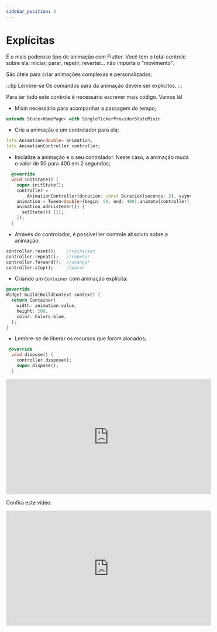 ```yaml
---
sidebar_position: 3
---
```


# Explícitas

É o mais poderoso tipo de animação com Flutter. Você tem o total controle sobre ela: iniciar, parar, repetir, reverter... não importa o "movimento".

São úteis para criar animações complexas e personalizadas. 

:::tip Lembre-se
Os comandos para da animação devem ser explícitos.
:::

Para ter todo este controle é necessário escrever mais código. Vamos lá!

- Mixin necessário para acompanhar a passagem do tempo;

```dart
extends State<HomePage> with SingleTickerProviderStateMixin
```

- Crie a animação e um controlador para ela;

```dart
late Animation<double> animation;
late AnimationController controller;
```

- Inicialize a animação e o seu controlador. Neste caso, a animação muda o valor de 50 para 400 em 2 segundos;

```dart
  @override
  void initState() {
    super.initState();
    controller =
        AnimationController(duration: const Duration(seconds: 2), vsync: this);
    animation = Tween<double>(begin: 50, end: 400).animate(controller);
    animation.addListener(() {
      setState(() {});
    });
  }
```

- Através do controlador, é possível ter controle absoluto sobre a animação:

```dart
controller.reset();    //reiniciar
controller.repeat();   //repetir
controller.forward();  //avançar
controller.stop();     //parar
```


- Criando um `Container` com animação explícita:

```dart
@override
Widget build(BuildContext context) {
  return Container(
    width: animation.value,
    height: 100,
    color: Colors.blue,
  );
}
```
- Lembre-se de liberar os recursos que foram alocados;

```dart
 @override
  void dispose() {
    controller.dispose();
    super.dispose();
  }
```

<div class="video-container">
<iframe width="560" height="315" src="https://dartpad.dev/?id=b522b75df13f5b58a2f17eb53c20570b" title="DartPad animação explícita" frameborder="0" allow="accelerometer; autoplay; clipboard-write; encrypted-media; gyroscope; picture-in-picture" allowfullscreen></iframe>
</div>

Confira este vídeo:

<div class="video-container">
<iframe width="560" height="315" src="https://www.youtube.com/embed/K3af3B0I1Cw" title="YouTube video player" frameborder="0" allow="accelerometer; autoplay; clipboard-write; encrypted-media; gyroscope; picture-in-picture; web-share" allowfullscreen></iframe>
</div>